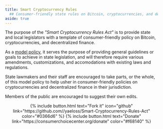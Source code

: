 ```yaml
---
title: Smart Cryptocurrency Rules
  ## Consumer-friendly state rules on Bitcoin, cryptocurrencies, and decentralized finance.
aside: true
---
```

The purpose of the <i>"Smart Cryptocurrency Rules Act"</i> is to provide state and local legislators with a template of consumer-friendly policy on Bitcoin, cryptocurrencies, and decentralized finance. 

As a <a href="/policy/">model policy</a>, it serves the purpose of providing general guidelines or goals to achieve in state legislation, and will therefore require various amendments, customizations, and accomodations with existing laws and regulations.

State lawmakers and their staff are encouraged to take parts, or the whole, of this model policy to help usher in consumer-friendly policies on cryptocurrencies and decentralized finance in their jurisdiction.

Members of the public are encouraged to suggest their own edits.

<center>{% include button.html text="Fork it" icon="github" link="https://github.com//yaeloss/Smart-Cryptocurrency-Rules-Act" color="#0366d6" %} {% include button.html text="Donate" link="https://consumerchoicecenter.org/donate" color="#f68140" %}</center>
